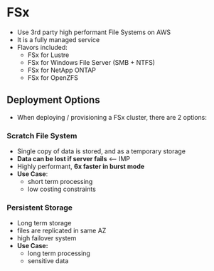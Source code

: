 
# FSx

- Use 3rd party high performant File Systems on AWS
- It is a fully managed service
- Flavors included:
	- FSx for Lustre
	- FSx for Windows File Server (SMB + NTFS)
	- FSx for NetApp ONTAP
	- FSx for OpenZFS 


## Deployment Options

- When deploying / provisioning a FSx cluster, there are 2 options:

### Scratch File System

- Single copy of data is stored, and as a temporary storage
- **Data can be lost if server fails** <-- IMP
- Highly performant, **6x faster in burst mode**
- **Use Case**:
	- short term processing
	- low costing constraints

### Persistent Storage

- Long term storage
- files are replicated in same AZ
- high failover system
- **Use Case:**
	- long term processing
	- sensitive data